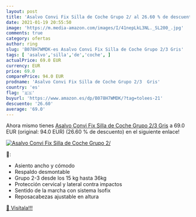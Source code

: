 ```yaml
---
layout: post
title: 'Asalvo Convi Fix Silla de Coche Grupo 2/ al 26.60 % de descuento'
date: 2021-01-19 20:55:50
image: 'https://m.media-amazon.com/images/I/41nepLkL3NL._SL200_.jpg'
comments: true
category: ofertas
author: ring
slug: 'B078H7WMDK-es Asalvo Convi Fix Silla de Coche Grupo 2/3 Gris'
tags: [ 'asalvo','silla','de','coche', ]
actualPrice: 69.0 EUR
currency: EUR
price: 69.0
comparePrice: 94.0 EUR
prodname: 'Asalvo Convi Fix Silla de Coche Grupo 2/3  Gris'
country: 'es'
flag: '🇪🇸'
buyurl: 'https://www.amazon.es/dp/B078H7WMDK/?tag=tolees-21'
descuento: '26.60'
average: '69.0'
---
```


Ahora mismo tienes [Asalvo Convi Fix Silla de Coche Grupo 2/3  Gris](https://www.amazon.es/dp/B078H7WMDK/?tag=tolees-21) a 69.0 EUR (original: 94.0 EUR) (26.60 %  de descuento) en el siguiente enlace!

[![Asalvo Convi Fix Silla de Coche Grupo 2/](https://m.media-amazon.com/images/I/41nepLkL3NL._SL200_.jpg)](https://www.amazon.es/dp/B078H7WMDK/?tag=tolees-21)

🔎:

- Asiento ancho y cómodo
- Respaldo desmontable
- Grupo 2-3 desde los 15 kg hasta 36kg
- Protección cervical y lateral contra impactos
- Sentido de la marcha con sistema Isofix
- Reposacabezas ajustable en altura

[🛒 Visítala!!!](https://www.amazon.es/dp/B078H7WMDK/?tag=tolees-21)
